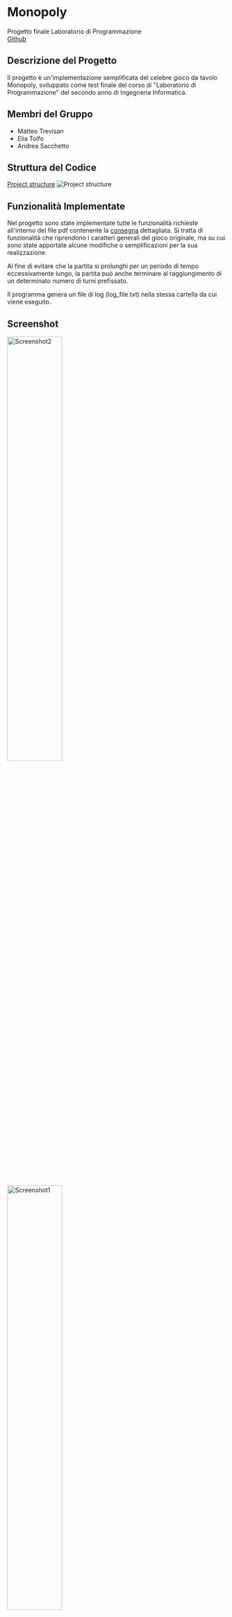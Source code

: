 # Monopoly
Progetto finale Laboratorio di Programmazione\
[Github](https://github.com/Matteo-Trevisan/Monopoly)

## Descrizione del Progetto
Il progetto è un'implementazione semplificata del 
celebre gioco da tavolo Monopoly, sviluppato come test finale del 
corso di "Laboratorio di Programmazione" del secondo anno di Ingegneria Informatica.

## Membri del Gruppo
- Matteo Trevisan
- Elia Tolfo
- Andrea Sacchetto

## Struttura del Codice

[Project structure](Project_Structure_Canvas.png)
![Project structure](Project_Structure_Canvas.png)

## Funzionalità Implementate
Nel progetto sono state implementate tutte le funzionalità richieste all'interno del file pdf contenente la 
[consegna](Direttive%20Progetto.pdf) dettagliata. Si tratta di funzionalità che riprendono i caratteri generali del gioco originale, ma su 
cui sono state apportate alcune modifiche o semplificazioni per la sua realizzazione.

Al fine di evitare che la partita si prolunghi per un periodo di tempo eccessivamente lungo, la partita può anche terminare 
al raggiungimento di un determinato numero di turni prefissato.

Il programma genera un file di log (log_file.txt) nella stessa cartella da cui viene eseguito.

## Screenshot

<img src="Screenshots/Screenshot2.png" width="50%" alt="Screenshot2">

<img src="Screenshots/Screenshot1.png" width="50%" alt="Screenshot1">


## Note sui prezzi

### Config come da direttive:

|                          | Economica | Standard | Lusso |
|--------------------------|-----------|----------|-------|
| Acquisto terreno         | 6         | 10       | 20    |
| Acquisto casa            | 3         | 5        | 10    |
| Miglioramento ad albergo | 3         | 5        | 10    |
| Pernottamento in casa    | 2         | 4        | 7     |
| Pernottamento in albergo | 4         | 8        | 14    |

| Variabile                                 | Valore |
|-------------------------------------------|--------|
| **Fiorini iniziali**                      | 100    |
| **Passaggio per il via**                  | 20     |
| **Numero turni massimo**                  | 30     |
| **Percentuale offerta positiva computer** | 25     |

`Config config = {{6,3,3,2,4, 'E'},
{10,5,5,4,8, 'S'},
{20,10,10,7,14, 'L'},
100, 20, 30, 25};`

Su 1000 partite simulate, giocate con un giocatore umano ipotetico che risponde "si" ad ogni offerta
(comprare, migliorare), i risultati sono stati i seguenti;
- 976 vittorie di un giocatore computer per numero fiorini
- 17 pareggi tra 2 giocatori computer
- 3 vittorie del giocatore umano


Con 20 turni massimi per partita:
- 958 vittorie di un giocatore computer per numero fiorini
- 41 pareggi tra 2 giocatori computer
- 1 pareggio tra 3 giocatori computer
- 0 vittorie o pareggi del giocatore umano


### Config sperimentale 1:

|                          | Economica | Standard | Lusso |
|--------------------------|-----------|----------|-------|
| Acquisto terreno         | 90        | 190      | 340   |
| Acquisto casa            | 60        | 100      | 150   |
| Miglioramento ad albergo | 60        | 100      | 150   |
| Pernottamento in casa    | 40        | 75       | 100   |
| Pernottamento in albergo | 135       | 175      | 250   |

| Variabile                                 | Valore |
|-------------------------------------------|--------|
| **Fiorini iniziali**                      | 1500   |
| **Passaggio per il via**                  | 200    |
| **Numero turni massimo**                  | 100    |
| **Percentuale offerta positiva computer** | 25     |

`Config config = {{90,60,60,40,135, 'E'},
{190,100,100,75,175, 'S'},
{340,150,150,100,250, 'L'},
1500, 200, 100, 25};`

Su 1000 partite simulate, giocate con un giocatore umano ipotetico che risponde "si" ad ogni offerta
(comprare, migliorare), i risultati sono stati i seguenti;
- 981 vittore del giocatore umano per numero di fiorini
- 19 vittore di uno dei computer per numero di fiorini
- 0 pareggi

Se riduciamo il numero massimo di turni a 20, si ha:
- 977 vittorie di un giocatore computer per numero fiorini
- 23 pareggi tra 2 giocatori computer
- 0 vittorie o pareggi del giocatore umano

Invece con max_turni = 100 e soldi_al_via = 100:
- 671 vittore del giocatore umano per numero di fiorini
- 223 vittoria del giocatore umano perché è rimasto l'ultimo giocatore
- 106 vittore di uno dei computer per numero di fiorini
- 0 pareggi

## Istruzioni alla compilazione
Il progetto è compilabile utilizzando CMake; per procedere con la compilazione, seguire le istruzioni di seguito:

`$ mkdir build`

`$ cd build`

`$ cmake ..`

`$ make`

Oppure usare lo script _build_project_linux.sh_ dedicato.
(Potrebbe essere necessario formire il permesso di esecuzione `$ sudo chmod +x build_project_linux.sh`)

## Esempi di Utilizzo

Il programma richiede un argomento passato da terminale che può essere:
- ./Monopoly computer
- ./Monopoly human

Per giocare rispettivamente una partita con 4 giocatori automatici (computer) oppure una 
partita in cui il primo giocatore è umano.

Inoltre per impostare i parametri di gioco tramite l'oggetto config dentro main.\
L'oggetto è strutturato in questo modo:

Config: { Cheap_Space: {_terrain_sale_, _house_sale_, _hotel_sale_, _house_overnight_stay_, _hotel_overnight_stay_, _type_},\
Standard_Space: {_terrain_sale_, _house_sale_, _hotel_sale_, _house_overnight_stay_, _hotel_overnight_stay_, _type_},\
Luxury_Space: {_terrain_sale_, _house_sale_, _hotel_sale_, _house_overnight_stay_, _hotel_overnight_stay_, _type_},\
_initial_balance_, _pass_start_space_, _max_turn_, _computer_accept_percentage_ }

Le variabili sono:
- **terrain_sale**: definisce il prezzo di vendita del terreno
- **house_sale**: definisce il prezzo per costruire una casa
- **hotel_sale**: definisce il prezzo per costruire un albergo
- **house_overnight_stay**: definisce il costo di pernottamento in una casella con una casa
- **hotel_overnight_stay**: definisce il costo di pernottamento in una casella con un albergo
- **type**: definisce una lettera che rappresenterà quel tipo di casella nel tabellone
- **initial_balance**: definisce il saldo iniziale di ciascun giocatore in fiorini (default: 100)
- **pass_start_space**: definisce la quantità di fiorini che viene data a ciascun giocatore ogni qual volta passa dal VIA (default: 20)
- **max_turn**: definisce il numero di turni massimo del gioco, oltre il quale verranno decretati dei vincitori in base alla liquidità dei giocatori (default: 30)
- **computer_accept_percentage**: definisce un numero da 0 a 100 che rappresenta la percentuale con cui i giocatori computer accetteranno un'offerta (default: 25)

![Config](Screenshots/Struttura_config.png)